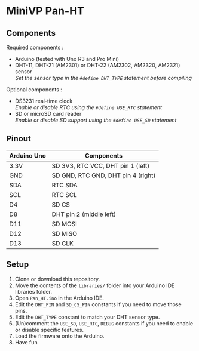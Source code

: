 # MiniVP Pan-HT

## Components

Required components :

* Arduino (tested with Uno R3 and Pro Mini)
* DHT-11, DHT-21 (AM2301) or DHT-22 (AM2302, AM2320, AM2321) sensor  
  *Set the sensor type in the `#define DHT_TYPE` statement before compiling*

Optional components :

* DS3231 real-time clock  
  *Enable or disable RTC using the `#define USE_RTC` statement*
* SD or microSD card reader  
  *Enable or disable SD support using the `#define USE_SD` statement*

## Pinout

Arduino Uno | Components
----------- | ----------
3.3V        | SD 3V3, RTC VCC, DHT pin 1 (left)
GND         | SD GND, RTC GND, DHT pin 4 (right)
SDA         | RTC SDA
SCL         | RTC SCL
D4          | SD CS
D8          | DHT pin 2 (middle left)
D11         | SD MOSI
D12         | SD MISO
D13         | SD CLK

## Setup

1. Clone or download this repository.
2. Move the contents of the `libraries/` folder into your Arduino IDE libraries folder.
3. Open `Pan_HT.ino` in the Arduino IDE.
4. Edit the `DHT_PIN` and `SD_CS_PIN` constants if you need to move those pins.
5. Edit the `DHT_TYPE` constant to match your DHT sensor type.
6. (Un)comment the `USE_SD`, `USE_RTC`, `DEBUG` constants if you need to enable or disable specific features.
7. Load the firmware onto the Arduino.
8. Have fun
